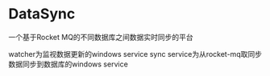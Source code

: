 # DataSync
一个基于Rocket MQ的不同数据库之间数据实时同步的平台

watcher为监视数据更新的windows service
sync service为从rocket-mq取同步数据同步到数据库的windows service
